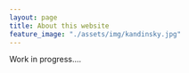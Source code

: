 ```yaml
---
layout: page
title: About this website
feature_image: "./assets/img/kandinsky.jpg"
---
```


Work in progress....
